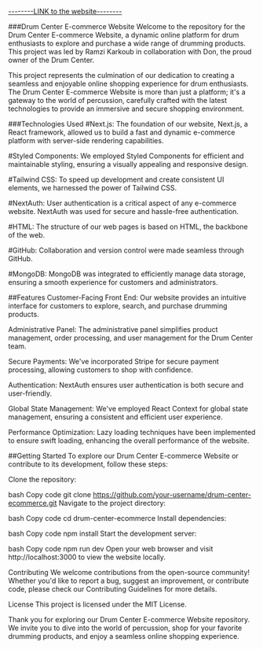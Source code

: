 [--------LINK to the website--------](https://ecommerce-front-sooty.vercel.app/)

###Drum Center E-commerce Website
Welcome to the repository for the Drum Center E-commerce Website, a dynamic online platform for drum enthusiasts to explore and purchase a wide range of drumming products. This project was led by Ramzi Karkoub in collaboration with Don, the proud owner of the Drum Center.

This project represents the culmination of our dedication to creating a seamless and enjoyable online shopping experience for drum enthusiasts. The Drum Center E-commerce Website is more than just a platform; it's a gateway to the world of percussion, carefully crafted with the latest technologies to provide an immersive and secure shopping environment.

###Technologies Used
#Next.js: The foundation of our website, Next.js, a React framework, allowed us to build a fast and dynamic e-commerce platform with server-side rendering capabilities.

#Styled Components: We employed Styled Components for efficient and maintainable styling, ensuring a visually appealing and responsive design.

#Tailwind CSS: To speed up development and create consistent UI elements, we harnessed the power of Tailwind CSS.

#NextAuth: User authentication is a critical aspect of any e-commerce website. NextAuth was used for secure and hassle-free authentication.

#HTML: The structure of our web pages is based on HTML, the backbone of the web.

#GitHub: Collaboration and version control were made seamless through GitHub.

#MongoDB: MongoDB was integrated to efficiently manage data storage, ensuring a smooth experience for customers and administrators.

##Features
Customer-Facing Front End: Our website provides an intuitive interface for customers to explore, search, and purchase drumming products.

Administrative Panel: The administrative panel simplifies product management, order processing, and user management for the Drum Center team.

Secure Payments: We've incorporated Stripe for secure payment processing, allowing customers to shop with confidence.

Authentication: NextAuth ensures user authentication is both secure and user-friendly.

Global State Management: We've employed React Context for global state management, ensuring a consistent and efficient user experience.

Performance Optimization: Lazy loading techniques have been implemented to ensure swift loading, enhancing the overall performance of the website.

##Getting Started
To explore our Drum Center E-commerce Website or contribute to its development, follow these steps:

Clone the repository:

bash
Copy code
git clone https://github.com/your-username/drum-center-ecommerce.git
Navigate to the project directory:

bash
Copy code
cd drum-center-ecommerce
Install dependencies:

bash
Copy code
npm install
Start the development server:

bash
Copy code
npm run dev
Open your web browser and visit http://localhost:3000 to view the website locally.

Contributing
We welcome contributions from the open-source community! Whether you'd like to report a bug, suggest an improvement, or contribute code, please check our Contributing Guidelines for more details.

License
This project is licensed under the MIT License.

Thank you for exploring our Drum Center E-commerce Website repository. We invite you to dive into the world of percussion, shop for your favorite drumming products, and enjoy a seamless online shopping experience.
